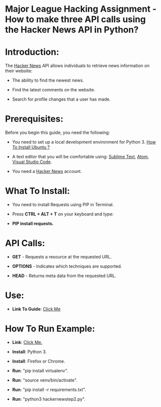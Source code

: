 # Major League Hacking Assignment - How to make three API calls using the Hacker News API in Python?

# Introduction: 

The [Hacker News] API allows individuals to retrieve news information on their website: 

*	The ability to find the newest news.

*	Find the latest comments on the website.

*	Search for profile changes that a user has made. 

# Prerequisites: 

Before you begin this guide, you need the following: 

*	You need to set up a local development environment for Python 3. [How To Install Ubuntu ?]

*	A text editor that you will be comfortable using: [Sublime Text], [Atom], [Visual Studio Code]. 

*	You need a [Hacker News] account. 

# What To Install:

*	You need to install Requests using PIP in Terminal. 

*	Press **CTRL + ALT + T** on your keyboard and type:

*	**PIP install requests.**

# API Calls:

*	**GET** - Requests a resource at the requested URL.

*	**OPTIONS** - Indicates which techniques are supported.

*	**HEAD** - Returns meta data from the requested URL.

# Use:

* **Link To Guide**: [Click Me]

 
 
# How To Run Example:

*	**Link**: [Click Me.]

*	**Install**: Python 3.

*	**Install**: Firefox or Chrome.

*	**Run**: "pip install virtualenv".

*	**Run**: "source venv/bin/activate".

*	**Run**: "pip install -r requirements.txt".

*	**Run**: "python3 hackernewstep2.py".

[Hacker News]:https://news.ycombinator.com/
[How To Install Ubuntu ?]:https://help.ubuntu.com/community/Installation
[Sublime Text]:https://www.sublimetext.com/
[Atom]:https://atom.io/
[Visual Studio Code]:https://code.visualstudio.com/
[Click Me]:https://github.com/al11588/MajorLeagueHackingAssignment/blob/master/Alvin%20Lawson%20-%20Major%20League%20Hacking%20Take%20Home%20Challenge.pdf

[Click Me.]:https://github.com/al11588/MajorLeagueHackingAssignment